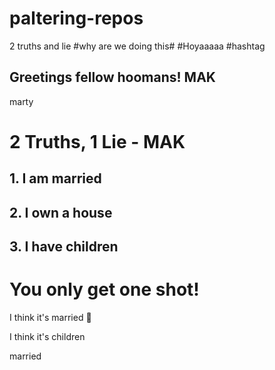 # paltering-repos
2 truths and lie
#why are we doing this#
#Hoyaaaaa
#hashtag
## Greetings fellow hoomans! MAK
marty
# 2 Truths, 1 Lie - MAK
## 1. I am married
## 2. I own a house
## 3. I have children
# You only get one shot!
I think it's married 👀

I think it's children

married
